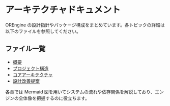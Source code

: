 # アーキテクチャドキュメント

OREngine の設計指針やパッケージ構成をまとめています。各トピックの詳細は以下のファイルを参照してください。

## ファイル一覧

- [概要](./overview.md)
- [プロジェクト構造](./project-structure.md)
- [コアアーキテクチャ](./core.md)
- [設計改善提案](./improvements.md)

各章では Mermaid 図を用いてシステムの流れや依存関係を解説しており、エンジンの全体像を把握するのに役立ちます。
